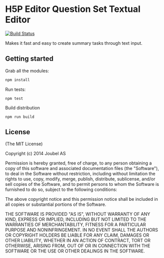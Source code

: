 H5P Editor Question Set Textual Editor
==========


[![Build Status](https://travis-ci.org/h5p/h5p-editor-question-set-textual-editor.svg?branch=unittests)](https://travis-ci.org/h5p/h5p-editor-question-set-textual-editor)

Makes it fast and easy to create summary tasks through text input.

## Getting started

Grab all the modules:
```javascript
npm install
```

Run tests:
```javscript
npm test
```

Build distribution
```javscript
npm run build
```

## License

(The MIT License)

Copyright (c) 2014 Joubel AS

Permission is hereby granted, free of charge, to any person obtaining a copy of this software and associated documentation files (the "Software"), to deal in the Software without restriction, including without limitation the rights to use, copy, modify, merge, publish, distribute, sublicense, and/or sell copies of the Software, and to permit persons to whom the Software is furnished to do so, subject to the following conditions:

The above copyright notice and this permission notice shall be included in all copies or substantial portions of the Software.

THE SOFTWARE IS PROVIDED "AS IS", WITHOUT WARRANTY OF ANY KIND, EXPRESS OR IMPLIED, INCLUDING BUT NOT LIMITED TO THE WARRANTIES OF MERCHANTABILITY, FITNESS FOR A PARTICULAR PURPOSE AND NONINFRINGEMENT. IN NO EVENT SHALL THE AUTHORS OR COPYRIGHT HOLDERS BE LIABLE FOR ANY CLAIM, DAMAGES OR OTHER LIABILITY, WHETHER IN AN ACTION OF CONTRACT, TORT OR OTHERWISE, ARISING FROM, OUT OF OR IN CONNECTION WITH THE SOFTWARE OR THE USE OR OTHER DEALINGS IN THE SOFTWARE.
